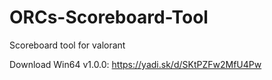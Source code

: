 # ORCs-Scoreboard-Tool
Scoreboard tool for valorant

Download Win64 v1.0.0: https://yadi.sk/d/SKtPZFw2MfU4Pw
